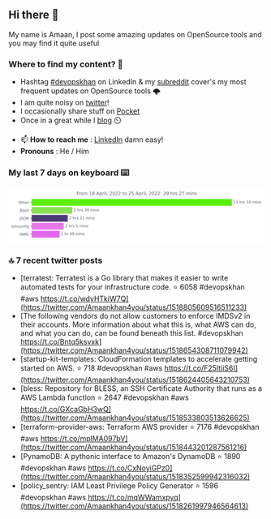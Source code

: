 <!--- [![Hits](https://hits.seeyoufarm.com/api/count/incr/badge.svg?url=https%3A%2F%2Fgithub.com%2Fakhan4u%2Fhit-counter&count_bg=%2379C83D&title_bg=%23555555&icon=&icon_color=%23E7E7E7&title=visits&edge_flat=false)](https://hits.seeyoufarm.com) --->

## Hi there 👋

My name is Amaan, I post some amazing updates on OpenSource tools and you may find it quite useful

### Where to find my content? 🤔

* Hashtag [#devopskhan](https://www.linkedin.com/feed/hashtag/devopskhan/) on LinkedIn & my [subreddit](https://www.reddit.com/r/devopskhan/) cover's my most frequent updates on OpenSource tools 🌩️
* I am quite noisy on [twitter](https://twitter.com/Amaankhan4you)!
* I occasionally share stuff on [Pocket](https://getpocket.com/@ej6g8d1dp2829A16a9Tf5d4T6bAMp3d8791rejDe86yem3bm4e14ex4fT4dluk29)
* Once in a great while I [blog](https://linuxparrot.com/) ⏲️


- 📫 **How to reach me** : [LinkedIn](https://www.linkedin.com/in/amaan-khan-linux-ninja) damn easy!
- **Pronouns** : He / Him

### My last 7 days on keyboard ⌨️

<img src="https://github.com/akhan4u/akhan4u/blob/main/images/stat.svg" alt="Amaan's Wakatime Activity!"/>

### 🔝 7 recent twitter posts
<!-- DEVDOJO:START -->
- [terratest:  Terratest is a Go library that makes it easier to write automated tests for your infrastructure code.
⭐️ 6058
#devopskhan #aws
https://t.co/wdyHTkiW7Q](https://twitter.com/Amaankhan4you/status/1518805609516511233)
- [The following vendors do not allow customers to enforce IMDSv2 in their accounts. More information about what this is, what AWS can do, and what you can do, can be found beneath this list. #devopskhan https://t.co/Bntq5ksvxk](https://twitter.com/Amaankhan4you/status/1518654308711079942)
- [startup-kit-templates: CloudFormation templates to accelerate getting started on AWS.
⭐️ 718
#devopskhan #aws
https://t.co/F25ItiiS6I](https://twitter.com/Amaankhan4you/status/1518624405643210753)
- [bless: Repository for BLESS, an SSH Certificate Authority that runs as a AWS Lambda function
⭐️ 2647
#devopskhan #aws
https://t.co/GXcaGbH3wQ](https://twitter.com/Amaankhan4you/status/1518533803513626625)
- [terraform-provider-aws: Terraform AWS provider
⭐️ 7176
#devopskhan #aws
https://t.co/mplMA097bV](https://twitter.com/Amaankhan4you/status/1518443201287561216)
- [PynamoDB: A pythonic interface to Amazon&#39;s DynamoDB
⭐️ 1890
#devopskhan #aws
https://t.co/CxNoyiGPz0](https://twitter.com/Amaankhan4you/status/1518352599942316032)
- [policy_sentry: IAM Least Privilege Policy Generator
⭐️ 1596
#devopskhan #aws
https://t.co/mqWWamxpyq](https://twitter.com/Amaankhan4you/status/1518261997946564613)
<!-- DEVDOJO:END -->

<!-- ![Amaan's GitHub stats](https://github-readme-stats.vercel.app/api?username=akhan4u&count_private=true&show_icons=true&hide=contribs) -->
